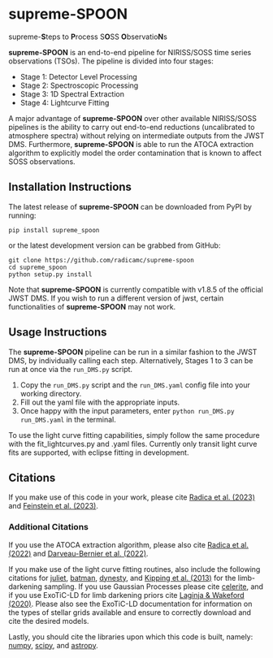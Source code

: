 # supreme-SPOON
supreme-**S**teps to **P**rocess S**O**SS **O**bservatio**N**s

**supreme-SPOON** is an end-to-end pipeline for NIRISS/SOSS time series observations (TSOs).
The pipeline is divided into four stages:
 - Stage 1: Detector Level Processing 
 - Stage 2: Spectroscopic Processing
 - Stage 3: 1D Spectral Extraction
 - Stage 4: Lightcurve Fitting
 
A major advantage of **supreme-SPOON** over other available NIRISS/SOSS pipelines is the ability to carry out end-to-end reductions (uncalibrated to atmosphere spectra) without relying on intermediate outputs from the JWST DMS.
Furthermore, **supreme-SPOON** is able to run the ATOCA extraction algorithm to explicitly model the order contamination that is known to affect SOSS observations.


## Installation Instructions
The latest release of **supreme-SPOON** can be downloaded from PyPI by running:

    pip install supreme_spoon

or the latest development version can be grabbed from GitHub:

    git clone https://github.com/radicamc/supreme-spoon
    cd supreme_spoon
    python setup.py install

Note that **supreme-SPOON** is currently compatible with v1.8.5 of the official JWST DMS. If you wish to run a 
different version of jwst, certain functionalities of **supreme-SPOON** may not work.

## Usage Instructions
The **supreme-SPOON** pipeline can be run in a similar fashion to the JWST DMS, by individually calling each step.
Alternatively, Stages 1 to 3 can be run at once via the ```run_DMS.py``` script.

1. Copy the ```run_DMS.py``` script and the ```run_DMS.yaml``` config file into your working directory.
2. Fill out the yaml file with the appropriate inputs.
3. Once happy with the input parameters, enter ```python run_DMS.py run_DMS.yaml``` in the terminal.

To use the light curve fitting capabilities, simply follow the same procedure with the fit_lightcurves.py and .yaml files. 
Currently only transit light curve fits are supported, with eclipse fitting in development. 

## Citations
If you make use of this code in your work, please cite [Radica et al. (2023)]() and [Feinstein et al. (2023)](https://ui.adsabs.harvard.edu/abs/2023Natur.614..670F/abstract). 

### Additional Citations
If you use the ATOCA extraction algorithm, please also cite [Radica et al. (2022)](https://ui.adsabs.harvard.edu/abs/2022PASP..134j4502R/abstract) 
and [Darveau-Bernier et al. (2022)](https://ui.adsabs.harvard.edu/abs/2022PASP..134i4502D/abstract).

If you make use of the light curve fitting routines, also include the following citations for 
[juliet](https://ui.adsabs.harvard.edu/abs/2019MNRAS.490.2262E/abstract), 
[batman](https://ui.adsabs.harvard.edu/abs/2015PASP..127.1161K/abstract), 
[dynesty](https://ui.adsabs.harvard.edu/abs/2020MNRAS.493.3132S/abstract), and 
[Kipping et al. (2013)](https://ui.adsabs.harvard.edu/abs/2013MNRAS.435.2152K/abstract) for the limb-darkening sampling. 
If you use Gaussian Processes please cite [celerite](https://ui.adsabs.harvard.edu/abs/2017AJ....154..220F/abstract), 
and if you use ExoTiC-LD for limb darkening priors cite [Laginja & Wakeford (2020)](https://ui.adsabs.harvard.edu/abs/2020JOSS....5.2281L/abstract). 
Please also see the ExoTiC-LD documentation for information on the types of stellar grids available and ensure to correctly download and cite the desired models.

Lastly, you should cite the libraries upon which this code is built, namely:
[numpy](https://ui.adsabs.harvard.edu/abs/2020Natur.585..357H/abstract), 
[scipy](https://ui.adsabs.harvard.edu/abs/2020NatMe..17..261V/abstract), and
[astropy](https://ui.adsabs.harvard.edu/abs/2013A%26A...558A..33A/abstract).
